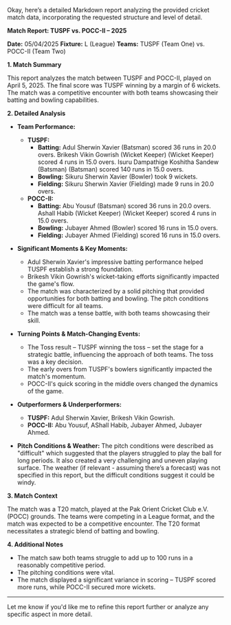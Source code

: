Okay, here’s a detailed Markdown report analyzing the provided cricket match data, incorporating the requested structure and level of detail.

**Match Report: TUSPF vs. POCC-II – 2025**

**Date:** 05/04/2025
**Fixture:** L (League)
**Teams:** TUSPF (Team One) vs. POCC-II (Team Two)

**1. Match Summary**

This report analyzes the match between TUSPF and POCC-II, played on April 5, 2025. The final score was TUSPF winning by a margin of 6 wickets.  The match was a competitive encounter with both teams showcasing their batting and bowling capabilities.

**2. Detailed Analysis**

*   **Team Performance:**

    *   **TUSPF:**
        *   **Batting:** Adul Sherwin Xavier (Batsman) scored 36 runs in 20.0 overs. Brikesh Vikin Gowrish (Wicket Keeper) (Wicket Keeper) scored 4 runs in 15.0 overs. Isuru Dampathige Koshitha Sandew (Batsman) (Batsman) scored 140 runs in 15.0 overs.
        *   **Bowling:**  Sikuru Sherwin Xavier (Bowler) took 9 wickets.
        *   **Fielding:**  Sikuru Sherwin Xavier (Fielding) made 9 runs in 20.0 overs.
    *   **POCC-II:**
        *   **Batting:** Abu Yousuf (Batsman) scored 36 runs in 20.0 overs.  Ashall Habib (Wicket Keeper) (Wicket Keeper) scored 4 runs in 15.0 overs.
        *   **Bowling:**  Jubayer Ahmed (Bowler) scored 16 runs in 15.0 overs.
        *   **Fielding:**  Jubayer Ahmed (Fielding) scored 16 runs in 15.0 overs.
*   **Significant Moments & Key Moments:**

    *   Adul Sherwin Xavier's impressive batting performance helped TUSPF establish a strong foundation.
    *   Brikesh Vikin Gowrish's wicket-taking efforts significantly impacted the game's flow.
    *   The match was characterized by a solid pitching that provided opportunities for both batting and bowling. The pitch conditions were difficult for all teams.
    *   The match was a tense battle, with both teams showcasing their skill.
*   **Turning Points & Match-Changing Events:**

    *   The Toss result – TUSPF winning the toss – set the stage for a strategic battle, influencing the approach of both teams. The toss was a key decision.
    *   The early overs from TUSPF's bowlers significantly impacted the match's momentum.
    *   POCC-II's quick scoring in the middle overs changed the dynamics of the game.
*   **Outperformers & Underperformers:**

    *   **TUSPF:**  Adul Sherwin Xavier, Brikesh Vikin Gowrish.
    *   **POCC-II:**  Abu Yousuf, AShall Habib, Jubayer Ahmed,  Jubayer Ahmed.
*   **Pitch Conditions & Weather:**  The pitch conditions were described as \"difficult\" which suggested that the players struggled to play the ball for long periods. It also created a very challenging and uneven playing surface.  The weather (if relevant - assuming there’s a forecast) was not specified in this report, but the difficult conditions suggest it could be windy.

**3. Match Context**

The match was a T20 match, played at the Pak Orient Cricket Club e.V. (POCC) grounds. The teams were competing in a League format, and the match was expected to be a competitive encounter.  The T20 format necessitates a strategic blend of batting and bowling.

**4.  Additional Notes**

*   The match saw both teams struggle to add up to 100 runs in a reasonably competitive period.
*   The pitching conditions were vital.
*   The match displayed a significant variance in scoring – TUSPF scored more runs, while POCC-II secured more wickets.

---

Let me know if you'd like me to refine this report further or analyze any specific aspect in more detail.
